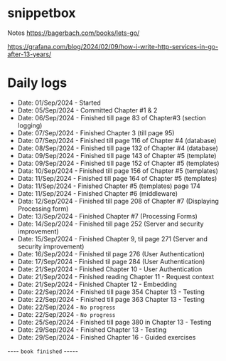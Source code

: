 # snippetbox


Notes
https://bagerbach.com/books/lets-go/


https://grafana.com/blog/2024/02/09/how-i-write-http-services-in-go-after-13-years/




# Daily logs
- Date: 01/Sep/2024 - Started 
- Date: 05/Sep/2024 - Committed Chapter #1 & 2
- Date: 06/Sep/2024 - Finished till page 83 of Chapter#3 (section logging)
- Date: 07/Sep/2024 - Finished Chapter 3 (till page 95)
- Date: 07/Sep/2024 - Finished till page 116 of Chapter #4 (database)
- Date: 08/Sep/2024 - Finished till page 132 of Chapter #4 (database)
- Data: 09/Sep/2024 - Finished till page 143 of Chapter #5 (template)
- Data: 09/Sep/2024 - Finished till page 152 of Chapter #5 (templates)
- Data: 10/Sep/2024 - Finished till page 156 of Chapter #5 (templates)
- Data: 11/Sep/2024 - Finished till page 164 of Chapter #5 (templates)
- Data: 11/Sep/2024 - Finished Chapter #5 (templates) page 174
- Date: 11/Sep/2024 - Finished Chapter #6 (middleware) 
- Data: 12/Sep/2024 - Finished till page 208 of Chapter #7 (Displaying Processing form) 
- Date: 13/Sep/2024 - Finished Chapter #7 (Processing Forms) 
- Date: 14/Sep/2024 - Finished till page 252 (Server and security improvement)
- Date: 15/Sep/2024 - Finished Chapter 9, til page 271 (Server and security improvement)
- Date: 16/Sep/2024 - Finished til page 276 (User Authentication)
- Date: 17/Sep/2024 - Finished til page 284 (User Authentication)
- Date: 21/Sep/2024 - Finished Chapter 10 -  User Authentication
- Date: 21/Sep/2024 - Finished reading Chapter 11 -  Request context
- Date: 21/Sep/2024 - Finished Chapter 12 -  Embedding
- Date: 22/Sep/2024 - Finished till page 354 Chapter 13  - Testing
- Date: 22/Sep/2024 - Finished till page 363 Chapter 13  - Testing
- Date: 22/Sep/2024 - `No progress`
- Date: 22/Sep/2024 - `No progress`
- Date: 25/Sep/2024 - Finished till page 380 in Chapter 13  - Testing
- Date: 29/Sep/2024 - Finished Chapter 13  - Testing
- Date: 29/Sep/2024 - Finished Chapter 16  - Guided exercises


---- `book finished` -----